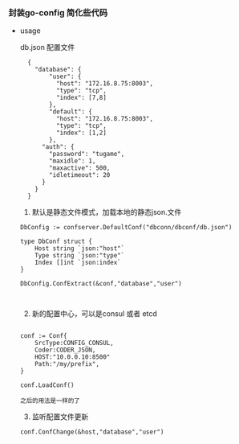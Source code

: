 ### 封装go-config 简化些代码

* usage

  db.json 配置文件
  
  ```$xslt
    {
      "database": {
          "user": {
            "host": "172.16.8.75:8003",
            "type": "tcp",
            "index": [7,8]
          },
          "default": {
            "host": "172.16.8.75:8003",
            "type": "tcp",
            "index": [1,2]
          },
        "auth": {
          "password": "tugame",
          "maxidle": 1,
          "maxactive": 500,
          "idletimeout": 20
        }
      }
    }
    ```

    1. 默认是静态文件模式，加载本地的静态json.文件

    ```$xslt
    DbConfig := confserver.DefaultConf("dbconn/dbconf/db.json")

    type DbConf struct {
	    Host string `json:"host"`
	    Type string `json:"type"`
	    Index []int `json:index`
    }

    DbConfig.ConfExtract(&conf,"database","user")
    
    

    ```
    2. 新的配置中心，可以是consul 或者 etcd 
    
    ```$xslt
    
    conf := Conf{
        SrcType:CONFIG_CONSUL,
        Coder:CODER_JSON,
        HOST:"10.0.0.10:8500"
        Path:"/my/prefix",
    }
    
    conf.LoadConf()
    
    之后的用法是一样的了

    ```
    
    3. 监听配置文件更新
    ```$xslt
    conf.ConfChange(&host,"database","user")
    ```
    
    
    

